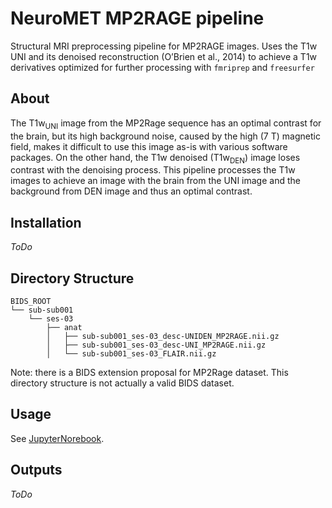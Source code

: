 # NeuroMET MP2RAGE pipeline

Structural MRI preprocessing pipeline for MP2RAGE images.
Uses the T1w UNI and its denoised reconstruction (O’Brien et al., 2014) to achieve a T1w derivatives optimized for further processing with `fmriprep` and `freesurfer`

## About 

The T1w<sub>UNI</sub> image from the MP2Rage sequence has an optimal contrast for the brain, but its high background noise, caused by the high (7 T) magnetic field, makes it difficult to use this image as-is with various software packages.  On the other hand, the T1w denoised (T1w<sub>DEN</sub>) image loses contrast with the denoising process.
This pipeline processes the T1w images to achieve an image with the brain from the UNI image and the background from DEN image and thus an optimal contrast.

## Installation

*ToDo*

## Directory Structure
```
BIDS_ROOT
└── sub-sub001
    └── ses-03
        ├── anat
        │   ├── sub-sub001_ses-03_desc-UNIDEN_MP2RAGE.nii.gz
        │   ├── sub-sub001_ses-03_desc-UNI_MP2RAGE.nii.gz
        │   └── sub-sub001_ses-03_FLAIR.nii.gz
```
Note: there is a BIDS extension proposal for MP2Rage dataset. This directory structure is not actually a valid BIDS dataset.

## Usage

 See [JupyterNorebook](notebooks/NeuroMET.ipynb).
 
## Outputs

*ToDo*
